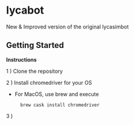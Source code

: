 # lycabot
New &amp; Improved version of the original lycasimbot


## Getting Started
**Instructions**

1 ) Clone the repository

2 ) Install chromedriver for your OS
- For MacOS, use brew and execute
    
        brew cask install chromedriver

3 ) 